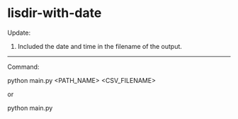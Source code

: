# lisdir-with-date

Update:
1. Included the date and time in the filename of the output.

___________
Command: 

python main.py <PATH_NAME> <CSV_FILENAME>

or

python main.py
